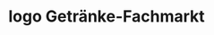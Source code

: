 ---
title: "logo Getränke-Fachmarkt"
url: /bad-hersfeld/logo-getraenke-fachmarkt/
shop: Getränke
---